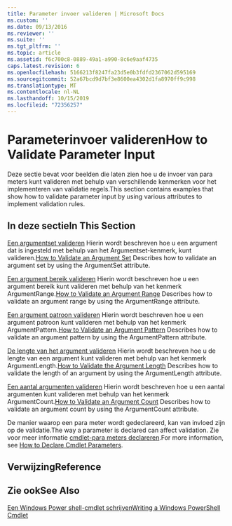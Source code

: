 ```yaml
---
title: Parameter invoer valideren | Microsoft Docs
ms.custom: ''
ms.date: 09/13/2016
ms.reviewer: ''
ms.suite: ''
ms.tgt_pltfrm: ''
ms.topic: article
ms.assetid: f6c700c8-0889-49a1-a990-8c6e9aaf4735
caps.latest.revision: 6
ms.openlocfilehash: 5166213f8247fa23d5e0b3fdfd2367062d595169
ms.sourcegitcommit: 52a67bcd9d7bf3e8600ea4302d1fa8970ff9c998
ms.translationtype: MT
ms.contentlocale: nl-NL
ms.lasthandoff: 10/15/2019
ms.locfileid: "72356257"
---
```

# <a name="how-to-validate-parameter-input"></a><span data-ttu-id="d755d-102">Parameterinvoer valideren</span><span class="sxs-lookup"><span data-stu-id="d755d-102">How to Validate Parameter Input</span></span>

<span data-ttu-id="d755d-103">Deze sectie bevat voor beelden die laten zien hoe u de invoer van para meters kunt valideren met behulp van verschillende kenmerken voor het implementeren van validatie regels.</span><span class="sxs-lookup"><span data-stu-id="d755d-103">This section contains examples that show how to validate parameter input by using various attributes to implement validation rules.</span></span>

## <a name="in-this-section"></a><span data-ttu-id="d755d-104">In deze sectie</span><span class="sxs-lookup"><span data-stu-id="d755d-104">In This Section</span></span>

<span data-ttu-id="d755d-105">[Een argumentset valideren](./how-to-validate-an-argument-set.md) Hierin wordt beschreven hoe u een argument dat is ingesteld met behulp van het Argumentset-kenmerk, kunt valideren.</span><span class="sxs-lookup"><span data-stu-id="d755d-105">[How to Validate an Argument Set](./how-to-validate-an-argument-set.md) Describes how to validate an argument set by using the ArgumentSet attribute.</span></span>

<span data-ttu-id="d755d-106">[Een argument bereik valideren](./how-to-validate-an-argument-range.md) Hierin wordt beschreven hoe u een argument bereik kunt valideren met behulp van het kenmerk ArgumentRange.</span><span class="sxs-lookup"><span data-stu-id="d755d-106">[How to Validate an Argument Range](./how-to-validate-an-argument-range.md) Describes how to validate an argument range by using the ArgumentRange attribute.</span></span>

<span data-ttu-id="d755d-107">[Een argument patroon valideren](./how-to-validate-an-argument-pattern.md) Hierin wordt beschreven hoe u een argument patroon kunt valideren met behulp van het kenmerk ArgumentPattern.</span><span class="sxs-lookup"><span data-stu-id="d755d-107">[How to Validate an Argument Pattern](./how-to-validate-an-argument-pattern.md) Describes how to validate an argument pattern by using the ArgumentPattern attribute.</span></span>

<span data-ttu-id="d755d-108">[De lengte van het argument valideren](./how-to-validate-the-argument-length.md) Hierin wordt beschreven hoe u de lengte van een argument kunt valideren met behulp van het kenmerk ArgumentLength.</span><span class="sxs-lookup"><span data-stu-id="d755d-108">[How to Validate the Argument Length](./how-to-validate-the-argument-length.md) Describes how to validate the length of an argument by using the ArgumentLength attribute.</span></span>

<span data-ttu-id="d755d-109">[Een aantal argumenten valideren](./how-to-validate-an-argument-count.md) Hierin wordt beschreven hoe u een aantal argumenten kunt valideren met behulp van het kenmerk ArgumentCount.</span><span class="sxs-lookup"><span data-stu-id="d755d-109">[How to Validate an Argument Count](./how-to-validate-an-argument-count.md) Describes how to validate an argument count by using the ArgumentCount attribute.</span></span>

<span data-ttu-id="d755d-110">De manier waarop een para meter wordt gedeclareerd, kan van invloed zijn op de validatie.</span><span class="sxs-lookup"><span data-stu-id="d755d-110">The way a parameter is declared can affect validation.</span></span> <span data-ttu-id="d755d-111">Zie voor meer informatie [cmdlet-para meters declareren](./how-to-declare-cmdlet-parameters.md).</span><span class="sxs-lookup"><span data-stu-id="d755d-111">For more information, see [How to Declare Cmdlet Parameters](./how-to-declare-cmdlet-parameters.md).</span></span>

## <a name="reference"></a><span data-ttu-id="d755d-112">Verwijzing</span><span class="sxs-lookup"><span data-stu-id="d755d-112">Reference</span></span>

## <a name="see-also"></a><span data-ttu-id="d755d-113">Zie ook</span><span class="sxs-lookup"><span data-stu-id="d755d-113">See Also</span></span>

[<span data-ttu-id="d755d-114">Een Windows Power shell-cmdlet schrijven</span><span class="sxs-lookup"><span data-stu-id="d755d-114">Writing a Windows PowerShell Cmdlet</span></span>](./writing-a-windows-powershell-cmdlet.md)
